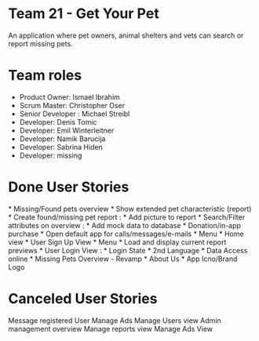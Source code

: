 # Team 21 - Get Your Pet

<p>An application where pet owners, animal shelters and vets can search or report missing pets.</p>


<h1>Team roles</h1>

* Product Owner: Ismael Ibrahim 
* Scrum Master: Christopher Oser
* Senior Developer : Michael Streibl
* Developer: Denis Tomic
* Developer: Emil Winterleitner
* Developer: Namik Barucija
* Developer: Sabrina Hiden
* Developer: missing

<h1>Done User Stories</h1> 
* Missing/Found pets overview
* Show extended pet characteristic (report)
* Create found/missing pet report
: * Add picture to report
* Search/Filter attributes on overview
: * Add mock data to database
* Donation/in-app purchase
* Open default app for calls/messages/e-mails
* Menu
* Home view
* User Sign Up View 
* Menu 
* Load and display current report previews
* User Login View 
: * Login State
* 2nd Language 
* Data Access online
* Missing Pets Overview - Revamp
* About Us
* App Icno/Brand Logo


<h1>Canceled User Stories</h1> 
Message registered User
Manage Ads
Manage Users view
Admin management overview
Manage reports view
Manage Ads View
